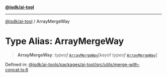 [**@isdk/ai-tool**](../README.md)

***

[@isdk/ai-tool](../globals.md) / ArrayMergeWay

# Type Alias: ArrayMergeWay

> **ArrayMergeWay**: *typeof* [`ArrayMergeWay`](../variables/ArrayMergeWay.md)\[keyof *typeof* [`ArrayMergeWay`](../variables/ArrayMergeWay.md)\]

Defined in: [@isdk/ai-tools/packages/ai-tool/src/utils/merge-with-concat.ts:6](https://github.com/isdk/ai-tool.js/blob/209a87173b5eabb2f81db6ea9a6784f34c24e271/src/utils/merge-with-concat.ts#L6)
